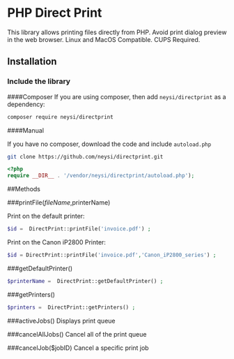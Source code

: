# PHP Direct Print
This library allows printing files directly from PHP.
Avoid print dialog preview in the web browser. Linux and MacOS Compatible. CUPS Required.

## Installation

### Include the library

####Composer
If you are using composer, then add `neysi/directprint` as a dependency:

```sh
composer require neysi/directprint
```
####Manual

If you have no composer, download the code and include `autoload.php`

```sh
git clone https://github.com/neysi/directprint.git

```

```php
<?php
require __DIR__ . '/vendor/neysi/directprint/autoload.php');

```

##Methods

###printFile($fileName,$printerName)

Print on the default printer:

```php
$id =  DirectPrint::printFile('invoice.pdf') ;
```

Print on the Canon  iP2800 Printer:
```php
$id = DirectPrint::printFile('invoice.pdf','Canon_iP2800_series') ;
```

###getDefaultPrinter()
```php
$printerName =  DirectPrint::getDefaultPrinter() ;
```

###getPrinters()
```php
$printers =  DirectPrint::getPrinters() ;
```
###activeJobs()
Displays print queue

###cancelAllJobs()
Cancel all of the print queue

###cancelJob($jobID)
Cancel a specific print job
